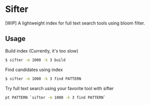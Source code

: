 # Sifter

[WIP] A lightweight index for full text search tools using bloom filter.

## Usage

Build index (Currently, it's too slow)

```sh
$ sifter -m 1000 -k 3 build
```

Find candidates using index

```sh
$ sifter -m 1000 -k 3 find PATTERN
```

Try full text search using your favorite tool with sifter

```sh
pt PATTERN `sifter -m 1000 -k 3 find PATTERN`
```
